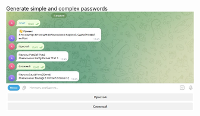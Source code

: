 Generate simple and complex passwords
![Screensho](https://github.com/alexkarden/telegram-bot-generate_passwords_aiogram3/blob/main/Screenshot.jpg)
